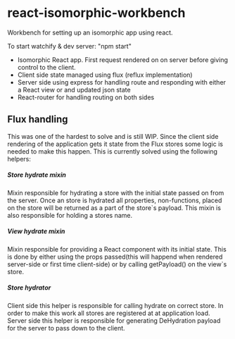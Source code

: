 # react-isomorphic-workbench
Workbench for setting up an isomorphic app using react.

To start watchify & dev server: "npm start"

* Isomorphic React app. First request rendered on on server before giving control to the client.
* Client side state managed using flux (reflux implementation)
* Server side using express for handling route and responding with either a React view or and updated json state
* React-router for handling routing on both sides


## Flux handling
This was one of the hardest to solve and is still WIP.
Since the client side rendering of the application gets it state from the Flux stores some logic is needed to make this happen.
This is currently solved using the following helpers:

##### Store hydrate mixin
Mixin responsible for hydrating a store with the initial state passed on from the server.
Once an store is hydrated all properties, non-functions, placed on the store will be returned as a part of the store`s payload.
This mixin is also responsible for holding a stores name.

##### View hydrate mixin
Mixin responsible for providing a React component with its initial state.
This is done by either using the props passed(this will happend when rendered server-side or first time client-side) or by calling getPayload() on the view`s store.

##### Store hydrator
Client side this helper is responsible for calling hydrate on correct store. In order to make this work all stores are registered at at application load.
Server side this helper is responsible for generating DeHydration payload for the server to pass down to the client.